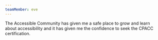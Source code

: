 ```yaml
---
teamMember: eve
---
```


The Accessible Community has given me a safe place to grow and learn about accessibility and it has given me the confidence to seek the CPACC certification.
